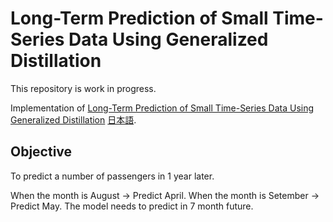 # Long-Term Prediction of Small Time-Series Data Using Generalized Distillation


This repository is work in progress.

Implementation of [Long-Term Prediction of Small Time-Series Data Using Generalized Distillation](https://ieeexplore.ieee.org/document/8851687) [日本語](https://www.jstage.jst.go.jp/article/tjsai/35/5/35_35-5_B-K33/_pdf/-char/en).


## Objective
To predict a number of passengers in 1 year later.

When the month is August -> Predict April.
When the month is Setember -> Predict May.
The model needs to predict in 7 month future.




